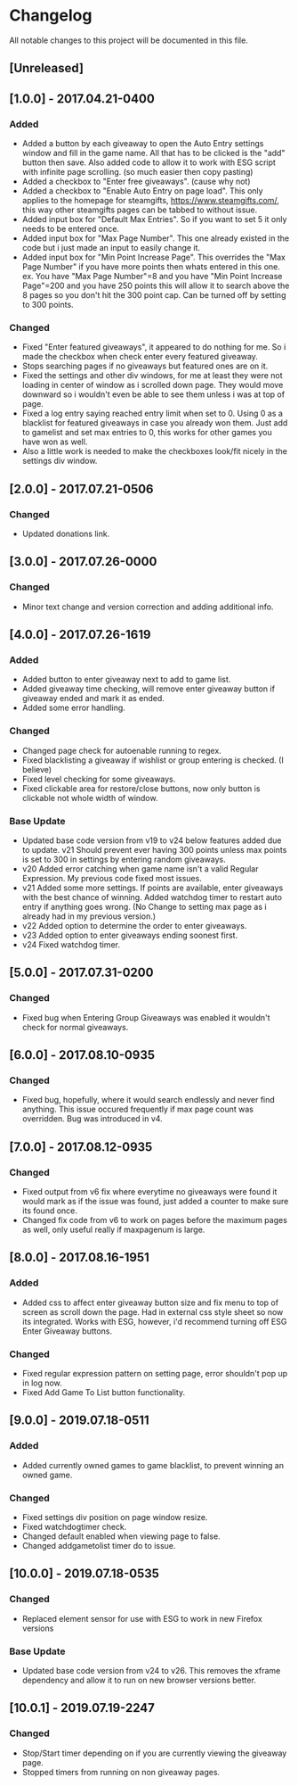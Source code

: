 # Changelog

All notable changes to this project will be documented in this file.

## [Unreleased]

## [1.0.0] - 2017.04.21-0400

### Added

- Added a button by each giveaway to open the Auto Entry settings window and fill in the game name. All that has to be clicked is the "add" button then save. Also added code to allow it to work with ESG script with infinite page scrolling. (so much easier then copy pasting)
- Added a checkbox to "Enter free giveaways". (cause why not)
- Added a checkbox to "Enable Auto Entry on page load". This only applies to the homepage for steamgifts, https://www.steamgifts.com/, this way other steamgifts pages can be tabbed to without issue.
- Added input box for "Default Max Entries". So if you want to set 5 it only needs to be entered once.
- Added input box for "Max Page Number". This one already existed in the code but i just made an input to easily change it.
- Added input box for "Min Point Increase Page". This overrides the "Max Page Number" if you have more points then whats entered in this one. ex. You have "Max Page Number"=8 and you have "Min Point Increase Page"=200 and you have 250 points this will allow it to search above the 8 pages so you don't hit the 300 point cap. Can be turned off by setting to 300 points.

### Changed

- Fixed "Enter featured giveaways", it appeared to do nothing for me. So i made the checkbox when check enter every featured giveaway.
- Stops searching pages if no giveaways but featured ones are on it.
- Fixed the settings and other div windows, for me at least they were not loading in center of window as i scrolled down page. They would move downward so i wouldn't even be able to see them unless i was at top of page.
- Fixed a log entry saying reached entry limit when set to 0. Using 0 as a blacklist for featured giveaways in case you already won them. Just add to gamelist and set max entries to 0, this works for other games you have won as well.
- Also a little work is needed to make the checkboxes look/fit nicely in the settings div window.

## [2.0.0] - 2017.07.21-0506

### Changed

- Updated donations link.

## [3.0.0] - 2017.07.26-0000

### Changed

- Minor text change and version correction and adding additional info.

## [4.0.0] - 2017.07.26-1619

### Added

- Added button to enter giveaway next to add to game list.
- Added giveaway time checking, will remove enter giveaway button if giveaway ended and mark it as ended.
- Added some error handling.

### Changed

- Changed page check for autoenable running to regex.
- Fixed blacklisting a giveaway if wishlist or group entering is checked. (I believe)
- Fixed level checking for some giveaways.
- Fixed clickable area for restore/close buttons, now only button is clickable not whole width of window.

### Base Update

- Updated base code version from v19 to v24 below features added due to update. v21 Should prevent ever having 300 points unless max points is set to 300 in settings by entering random giveaways.
- v20 Added error catching when game name isn't a valid Regular Expression. My previous code fixed most issues.
- v21 Added some more settings. If points are available, enter giveaways with the best chance of winning. Added watchdog timer to restart auto entry if anything goes wrong. (No Change to setting max page as i already had in my previous version.)
- v22 Added option to determine the order to enter giveaways.
- v23 Added option to enter giveaways ending soonest first.
- v24 Fixed watchdog timer.

## [5.0.0] - 2017.07.31-0200

### Changed

- Fixed bug when Entering Group Giveaways was enabled it wouldn't check for normal giveaways.

## [6.0.0] - 2017.08.10-0935

### Changed

- Fixed bug, hopefully, where it would search endlessly and never find anything. This issue occured frequently if max page count was overridden. Bug was introduced in v4.

## [7.0.0] - 2017.08.12-0935

### Changed

- Fixed output from v6 fix where everytime no giveaways were found it would mark as if the issue was found, just added a counter to make sure its found once.
- Changed fix code from v6 to work on pages before the maximum pages as well, only useful really if maxpagenum is large.

## [8.0.0] - 2017.08.16-1951

### Added

- Added css to affect enter giveaway button size and fix menu to top of screen as scroll down the page. Had in external css style sheet so now its integrated. Works with ESG, however, i'd recommend turning off ESG Enter Giveaway buttons.

### Changed

- Fixed regular expression pattern on setting page, error shouldn't pop up in log now.
- Fixed Add Game To List button functionality.

## [9.0.0] - 2019.07.18-0511

### Added

- Added currently owned games to game blacklist, to prevent winning an owned game.

### Changed

- Fixed settings div position on page window resize.
- Fixed watchdogtimer check.
- Changed default enabled when viewing page to false.
- Changed addgametolist timer do to issue.

## [10.0.0] - 2019.07.18-0535

### Changed

- Replaced element sensor for use with ESG to work in new Firefox versions

### Base Update

- Updated base code version from v24 to v26. This removes the xframe dependency and allow it to run on new browser versions better.

## [10.0.1] - 2019.07.19-2247

### Changed

- Stop/Start timer depending on if you are currently viewing the giveaway page.
- Stopped timers from running on non giveaway pages.
